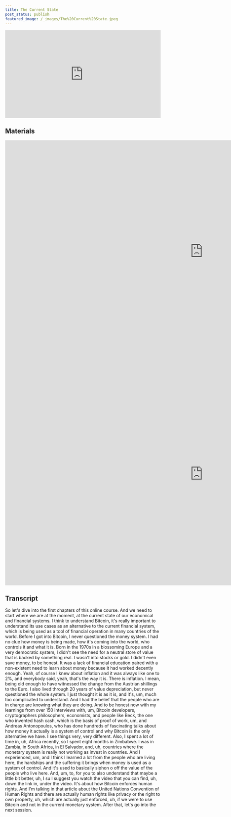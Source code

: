```yaml
---
title: The Current State
post_status: publish
featured_image: /_images/The%20Current%20State.jpeg
---
```


<div style="padding:56.25% 0 0 0;position:relative;"><iframe src="https://player.vimeo.com/video/847570188?badge=0&amp;autopause=0&amp;player_id=0&amp;app_id=58479" frameborder="0" allow="autoplay; fullscreen; picture-in-picture" allowfullscreen style="position:absolute;top:0;left:0;width:100%;height:100%;" title="001 The Current State"></iframe></div>

<div style="margin-bottom:30px;"></div>

## Materials

<iframe width="1280" height="720" src="https://www.youtube.com/embed/AXLiwrrk3sk" title="YouTube video player" frameborder="0" allow="accelerometer; autoplay; clipboard-write; encrypted-media; gyroscope; picture-in-picture; web-share" allowfullscreen></iframe>

<iframe width="1280" height="720" src="https://www.youtube.com/embed/FyK4P7ZdOK8" title="YouTube video player" frameborder="0" allow="accelerometer; autoplay; clipboard-write; encrypted-media; gyroscope; picture-in-picture; web-share" allowfullscreen></iframe>

## Transcript

So let's dive into the first chapters of this online course. And we need to start where we are at the moment, at the current state of our economical and financial systems. I think to understand Bitcoin, it's really important to understand its use cases as an alternative to the current financial system, which is being used as a tool of financial operation in many countries of the world. Before I got into Bitcoin, I never questioned the money system. I had no clue how money is being made, how it's coming into the world, who controls it and what it is. Born in the 1970s in a blossoming Europe and a very democratic system, I didn't see the need for a neutral store of value that is backed by something real. I wasn't into stocks or gold. I didn't even save money, to be honest. It was a lack of financial education paired with a non-existent need to learn about money because it had worked decently enough. Yeah, of course I knew about inflation and it was always like one to 2%, and everybody said, yeah, that's the way it is. There is inflation. I mean, being old enough to have witnessed the change from the Austrian shillings to the Euro. I also lived through 20 years of value depreciation, but never questioned the whole system. I just thought it is as it is, and it's, um, much too complicated to understand. And I had the belief that the people who are in charge are knowing what they are doing. And to be honest now with my learnings from over 150 interviews with, um, Bitcoin developers, cryptographers philosophers, economists, and people like Beck, the one who invented hash cash, which is the basis of proof of work, um, and Andreas Antonopoulos, who has done hundreds of fascinating talks about how money it actually is a system of control and why Bitcoin is the only alternative we have. I see things very, very different. Also, I spent a lot of time in, uh, Africa recently, so I spent eight months in Zimbabwe. I was in Zambia, in South Africa, in El Salvador, and, uh, countries where the monetary system is really not working as invest in countries. And I experienced, um, and I think I learned a lot from the people who are living here, the hardships and the suffering it brings when money is used as a system of control. And it's used to basically siphon o off the value of the people who live here. And, um, to, for you to also understand that maybe a little bit better, uh, I su I suggest you watch the video that you can find, uh, down the link in, under the video. It's about how Bitcoin enforces human rights. And I'm talking in that article about the United Nations Convention of Human Rights and there are actually human rights like privacy or the right to own property, uh, which are actually just enforced, uh, if we were to use Bitcoin and not in the current monetary system. After that, let's go into the next session.
